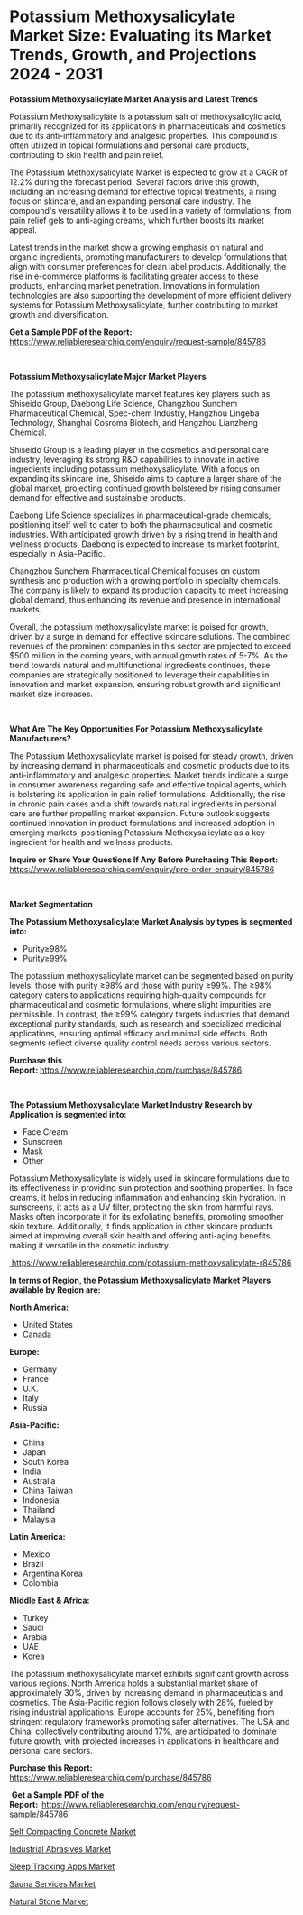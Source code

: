 <p><h1>Potassium Methoxysalicylate Market Size: Evaluating its Market Trends, Growth, and Projections 2024 - 2031</h1></p><p><strong>Potassium Methoxysalicylate Market Analysis and Latest Trends</strong></p>
<p><p>Potassium Methoxysalicylate is a potassium salt of methoxysalicylic acid, primarily recognized for its applications in pharmaceuticals and cosmetics due to its anti-inflammatory and analgesic properties. This compound is often utilized in topical formulations and personal care products, contributing to skin health and pain relief.</p><p>The Potassium Methoxysalicylate Market is expected to grow at a CAGR of 12.2% during the forecast period. Several factors drive this growth, including an increasing demand for effective topical treatments, a rising focus on skincare, and an expanding personal care industry. The compound's versatility allows it to be used in a variety of formulations, from pain relief gels to anti-aging creams, which further boosts its market appeal.</p><p>Latest trends in the market show a growing emphasis on natural and organic ingredients, prompting manufacturers to develop formulations that align with consumer preferences for clean label products. Additionally, the rise in e-commerce platforms is facilitating greater access to these products, enhancing market penetration. Innovations in formulation technologies are also supporting the development of more efficient delivery systems for Potassium Methoxysalicylate, further contributing to market growth and diversification.</p></p>
<p><strong>Get a Sample PDF of the Report:&nbsp;</strong> <a href="https://www.reliableresearchiq.com/enquiry/request-sample/845786?utm_campaign=99&utm_medium=2&utm_source=Github&utm_content=ia&utm_term=13112024&utm_id=potassium-methoxysalicylate">https://www.reliableresearchiq.com/enquiry/request-sample/845786</a></p>
<p>&nbsp;</p>
<p><strong>Potassium Methoxysalicylate Major Market Players</strong></p>
<p><p>The potassium methoxysalicylate market features key players such as Shiseido Group, Daebong Life Science, Changzhou Sunchem Pharmaceutical Chemical, Spec-chem Industry, Hangzhou Lingeba Technology, Shanghai Cosroma Biotech, and Hangzhou Lianzheng Chemical. </p><p>Shiseido Group is a leading player in the cosmetics and personal care industry, leveraging its strong R&D capabilities to innovate in active ingredients including potassium methoxysalicylate. With a focus on expanding its skincare line, Shiseido aims to capture a larger share of the global market, projecting continued growth bolstered by rising consumer demand for effective and sustainable products.</p><p>Daebong Life Science specializes in pharmaceutical-grade chemicals, positioning itself well to cater to both the pharmaceutical and cosmetic industries. With anticipated growth driven by a rising trend in health and wellness products, Daebong is expected to increase its market footprint, especially in Asia-Pacific.</p><p>Changzhou Sunchem Pharmaceutical Chemical focuses on custom synthesis and production with a growing portfolio in specialty chemicals. The company is likely to expand its production capacity to meet increasing global demand, thus enhancing its revenue and presence in international markets.</p><p>Overall, the potassium methoxysalicylate market is poised for growth, driven by a surge in demand for effective skincare solutions. The combined revenues of the prominent companies in this sector are projected to exceed $500 million in the coming years, with annual growth rates of 5-7%. As the trend towards natural and multifunctional ingredients continues, these companies are strategically positioned to leverage their capabilities in innovation and market expansion, ensuring robust growth and significant market size increases.</p></p>
<p>&nbsp;</p>
<p><strong>What Are The Key Opportunities For Potassium Methoxysalicylate Manufacturers?</strong></p>
<p><p>The Potassium Methoxysalicylate market is poised for steady growth, driven by increasing demand in pharmaceuticals and cosmetic products due to its anti-inflammatory and analgesic properties. Market trends indicate a surge in consumer awareness regarding safe and effective topical agents, which is bolstering its application in pain relief formulations. Additionally, the rise in chronic pain cases and a shift towards natural ingredients in personal care are further propelling market expansion. Future outlook suggests continued innovation in product formulations and increased adoption in emerging markets, positioning Potassium Methoxysalicylate as a key ingredient for health and wellness products.</p></p>
<p><strong>Inquire or Share Your Questions If Any Before Purchasing This Report:</strong> <a href="https://www.reliableresearchiq.com/enquiry/pre-order-enquiry/845786?utm_campaign=99&utm_medium=2&utm_source=Github&utm_content=ia&utm_term=13112024&utm_id=potassium-methoxysalicylate">https://www.reliableresearchiq.com/enquiry/pre-order-enquiry/845786</a></p>
<p>&nbsp;</p>
<p><strong>Market Segmentation</strong></p>
<p><strong>The Potassium Methoxysalicylate Market Analysis by types is segmented into:</strong></p>
<p><ul><li>Purity≥98%</li><li>Purity≥99%</li></ul></p>
<p><p>The potassium methoxysalicylate market can be segmented based on purity levels: those with purity ≥98% and those with purity ≥99%. The ≥98% category caters to applications requiring high-quality compounds for pharmaceutical and cosmetic formulations, where slight impurities are permissible. In contrast, the ≥99% category targets industries that demand exceptional purity standards, such as research and specialized medicinal applications, ensuring optimal efficacy and minimal side effects. Both segments reflect diverse quality control needs across various sectors.</p></p>
<p><strong>Purchase this Report:&nbsp;</strong><a href="https://www.reliableresearchiq.com/purchase/845786?utm_campaign=99&utm_medium=2&utm_source=Github&utm_content=ia&utm_term=13112024&utm_id=potassium-methoxysalicylate">https://www.reliableresearchiq.com/purchase/845786</a></p>
<p>&nbsp;</p>
<p><strong>The Potassium Methoxysalicylate Market Industry Research by Application is segmented into:</strong></p>
<p><ul><li>Face Cream</li><li>Sunscreen</li><li>Mask</li><li>Other</li></ul></p>
<p><p>Potassium Methoxysalicylate is widely used in skincare formulations due to its effectiveness in providing sun protection and soothing properties. In face creams, it helps in reducing inflammation and enhancing skin hydration. In sunscreens, it acts as a UV filter, protecting the skin from harmful rays. Masks often incorporate it for its exfoliating benefits, promoting smoother skin texture. Additionally, it finds application in other skincare products aimed at improving overall skin health and offering anti-aging benefits, making it versatile in the cosmetic industry.</p></p>
<p><a href="https://www.reliableresearchiq.com/potassium-methoxysalicylate-r845786?utm_campaign=99&utm_medium=2&utm_source=Github&utm_content=ia&utm_term=13112024&utm_id=potassium-methoxysalicylate">&nbsp;https://www.reliableresearchiq.com/potassium-methoxysalicylate-r845786</a></p>
<p><strong>In terms of Region, the Potassium Methoxysalicylate Market Players available by Region are:</strong></p>
<p>
    <p> <strong> North America: </strong>
        <ul>
            <li>United States</li>
            <li>Canada</li>
        </ul>
        </p> 
    <p> <strong> Europe: </strong>
        <ul>
            <li>Germany</li>
            <li>France</li>
            <li>U.K.</li>
            <li>Italy</li>
            <li>Russia</li>
        </ul>
        </p> 
    <p> <strong> Asia-Pacific: </strong>
        <ul>
            <li>China</li>
            <li>Japan</li>
            <li>South Korea</li>
            <li>India</li>
            <li>Australia</li>
            <li>China Taiwan</li>
            <li>Indonesia</li>
            <li>Thailand</li>
            <li>Malaysia</li>
        </ul>
        </p> 
    <p> <strong> Latin America: </strong>
        <ul>
            <li>Mexico</li>
            <li>Brazil</li>
            <li>Argentina Korea</li>
            <li>Colombia</li>
        </ul>
        </p> 
    <p> <strong> Middle East & Africa: </strong>
        <ul>
            <li>Turkey</li>
            <li>Saudi</li>
            <li>Arabia</li>
            <li>UAE</li>
            <li>Korea</li>
        </ul>
    </p>
    </p>
<p><p>The potassium methoxysalicylate market exhibits significant growth across various regions. North America holds a substantial market share of approximately 30%, driven by increasing demand in pharmaceuticals and cosmetics. The Asia-Pacific region follows closely with 28%, fueled by rising industrial applications. Europe accounts for 25%, benefiting from stringent regulatory frameworks promoting safer alternatives. The USA and China, collectively contributing around 17%, are anticipated to dominate future growth, with projected increases in applications in healthcare and personal care sectors.</p></p>
<p><strong>Purchase this Report: </strong><a href="https://www.reliableresearchiq.com/purchase/845786?utm_campaign=99&utm_medium=2&utm_source=Github&utm_content=ia&utm_term=13112024&utm_id=potassium-methoxysalicylate">https://www.reliableresearchiq.com/purchase/845786</a></p>
<p>&nbsp;<strong>Get a Sample PDF of the Report:&nbsp;&nbsp;</strong><a href="https://www.reliableresearchiq.com/enquiry/request-sample/845786?utm_campaign=99&utm_medium=2&utm_source=Github&utm_content=ia&utm_term=13112024&utm_id=potassium-methoxysalicylate">https://www.reliableresearchiq.com/enquiry/request-sample/845786</a></p>
<p><strong></strong></p>
<p><p><a href="https://www.linkedin.com/pulse/self-compacting-concrete-market-global-trends-forecast-ywnte?utm_campaign=99&utm_medium=2&utm_source=Github&utm_content=ia&utm_term=13112024&utm_id=potassium-methoxysalicylate">Self Compacting Concrete Market</a></p><p><a href="https://www.linkedin.com/pulse/industrial-abrasives-market-evolution-key-trends-regional-dynamics-xfg2c?utm_campaign=99&utm_medium=2&utm_source=Github&utm_content=ia&utm_term=13112024&utm_id=potassium-methoxysalicylate">Industrial Abrasives Market</a></p><p><a href="https://issuu.com/reportprime-2/docs/sleep-tracking-apps-market-size-203_e9a709b0710d0c?utm_campaign=99&utm_medium=2&utm_source=Github&utm_content=ia&utm_term=13112024&utm_id=potassium-methoxysalicylate">Sleep Tracking Apps Market</a></p><p><a href="https://issuu.com/reportprime-2/docs/sauna-services-market-size-2030.ppt_1e6d15e7a58f98?utm_campaign=99&utm_medium=2&utm_source=Github&utm_content=ia&utm_term=13112024&utm_id=potassium-methoxysalicylate">Sauna Services Market</a></p><p><a href="https://www.linkedin.com/pulse/exploring-natural-stone-market-dynamics-global-trends-future-j5uuc?utm_campaign=99&utm_medium=2&utm_source=Github&utm_content=ia&utm_term=13112024&utm_id=potassium-methoxysalicylate">Natural Stone Market</a></p></p>